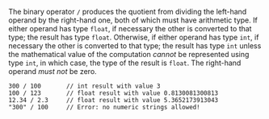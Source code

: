 The binary operator `/` produces the quotient from dividing the left-hand operand by the right-hand one, both of which must have
arithmetic type. If either operand has type `float`, if necessary the other is converted to that type; the result has type `float`. Otherwise,
if either operand has type `int`, if necessary the other is converted to that type; the result has type `int` unless the mathematical value of
the computation *cannot* be represented using type `int`, in which case, the type of the result is `float`. The right-hand operand *must not* be zero.

```Hack
300 / 100       // int result with value 3
100 / 123       // float result with value 0.8130081300813
12.34 / 2.3     // float result with value 5.3652173913043
"300" / 100     // Error: no numeric strings allowed!
```
